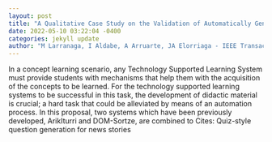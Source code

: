 ```yaml
--- 
layout: post 
title: "A Qualitative Case Study on the Validation of Automatically Generated Multiple-Choice Questions from Science Textbooks" 
date: 2022-05-10 03:22:04 -0400 
categories: jekyll update 
author: "M Larranaga, I Aldabe, A Arruarte, JA Elorriaga - IEEE Transactions on , 2022" 
--- 
```

In a concept learning scenario, any Technology Supported Learning System must provide students with mechanisms that help them with the acquisition of the concepts to be learned. For the technology supported learning systems to be successful in this task, the development of didactic material is crucial; a hard task that could be alleviated by means of an automation process. In this proposal, two systems which have been previously developed, ArikIturri and DOM-Sortze, are combined to Cites: Quiz-style question generation for news stories